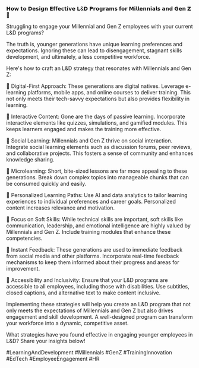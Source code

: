 𝗛𝗼𝘄 𝘁𝗼 𝗗𝗲𝘀𝗶𝗴𝗻 𝗘𝗳𝗳𝗲𝗰𝘁𝗶𝘃𝗲 𝗟&𝗗 𝗣𝗿𝗼𝗴𝗿𝗮𝗺𝘀 𝗳𝗼𝗿 𝗠𝗶𝗹𝗹𝗲𝗻𝗻𝗶𝗮𝗹𝘀 𝗮𝗻𝗱 𝗚𝗲𝗻 𝗭 🚀

Struggling to engage your Millennial and Gen Z employees with your current L&D programs?

The truth is, younger generations have unique learning preferences and expectations. Ignoring these can lead to disengagement, stagnant skills development, and ultimately, a less competitive workforce.

Here's how to craft an L&D strategy that resonates with Millennials and Gen Z:

📌 Digital-First Approach: These generations are digital natives. Leverage e-learning platforms, mobile apps, and online courses to deliver training. This not only meets their tech-savvy expectations but also provides flexibility in learning.

📌 Interactive Content: Gone are the days of passive learning. Incorporate interactive elements like quizzes, simulations, and gamified modules. This keeps learners engaged and makes the training more effective.

📌 Social Learning: Millennials and Gen Z thrive on social interaction. Integrate social learning elements such as discussion forums, peer reviews, and collaborative projects. This fosters a sense of community and enhances knowledge sharing.

📌 Microlearning: Short, bite-sized lessons are far more appealing to these generations. Break down complex topics into manageable chunks that can be consumed quickly and easily.

📌 Personalized Learning Paths: Use AI and data analytics to tailor learning experiences to individual preferences and career goals. Personalized content increases relevance and motivation.

📌 Focus on Soft Skills: While technical skills are important, soft skills like communication, leadership, and emotional intelligence are highly valued by Millennials and Gen Z. Include training modules that enhance these competencies.

📌 Instant Feedback: These generations are used to immediate feedback from social media and other platforms. Incorporate real-time feedback mechanisms to keep them informed about their progress and areas for improvement.

📌 Accessibility and Inclusivity: Ensure that your L&D programs are accessible to all employees, including those with disabilities. Use subtitles, closed captions, and alternative text to make content inclusive.

Implementing these strategies will help you create an L&D program that not only meets the expectations of Millennials and Gen Z but also drives engagement and skill development. A well-designed program can transform your workforce into a dynamic, competitive asset.

What strategies have you found effective in engaging younger employees in L&D? Share your insights below!

#LearningAndDevelopment #Millennials #GenZ #TrainingInnovation #EdTech #EmployeeEngagement #HR

